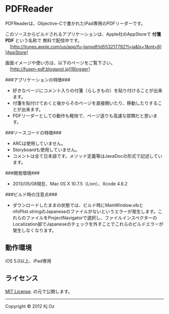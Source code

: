 PDFReader
======================
PDFReaderは、Objective-Cで書かれたiPad専用のPDFリーダーです。  

このソースからビルドされるアプリケーションは、Apple社のAppStoreで **付箋PDF** という名称で
無料で配信中です。  
　[http://itunes.apple.com/us/app/fu-jianpdf/id553217792?l=ja&ls=1&mt=8][AppStore] 

画面イメージや使い方は、以下のページをご覧下さい。  
　[http://fusen-pdf.blogspot.jp][Blogger]  

###アプリケーションの特徴###

* 好きなページにコメント入りの付箋（らしきもの）を貼り付けることが出来ます。
* 付箋を貼付けておくと後からそのページを直接開いたり、移動したりすることが出来ます。
* PDFリーダーとしての動作も軽快で、ページ送りも高速な部類だと思います。

###ソースコードの特徴###

* ARCは使用していません。
* Storyboardも使用していません。
* コメントは全て日本語です。メソッド定義等はJavaDocの形式で記述しています。

###開発環境###

* 2013/05/08現在、Mac 0S X 10.7.5（Lion）、Xcode 4.6.2

###ビルド時の注意点###

* ダウンロードしたままの状態では、ビルド時にMainWindow.xibとnfoPlist.stringのJapaneseのファイルがないというエラーが発生します。これらのファイルをProjectNavigatorで選択し、ファイルインスペクターのLocalization部でJapaneseのチェックを外すことでこれらのビルドエラーが発生しなくなります。

動作環境
-----
iOS 5.0以上、iPad専用

ライセンス
-----
 [MIT License][mit]. の元で公開します。  

-----
Copyright &copy; 2012 Kj Oz  

[AppStore]: http://itunes.apple.com/us/app/fu-jianpdf/id553217792?l=ja&ls=1&mt=8
[Blogger]: http://fusen-pdf.blogspot.jp
[MIT]: http://www.opensource.org/licenses/mit-license.php